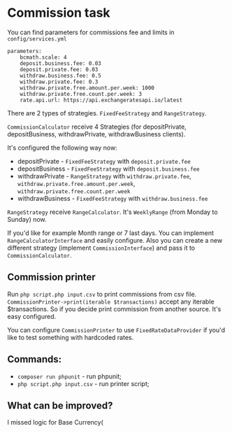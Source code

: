 # Commission task

You can find parameters for commissions fee and limits in `config/services.yml`
```
parameters:
    bcmath.scale: 4
    deposit.business.fee: 0.03
    deposit.private.fee: 0.03
    withdraw.business.fee: 0.5
    withdraw.private.fee: 0.3
    withdraw.private.free.amount.per.week: 1000
    withdraw.private.free.count.per.week: 3
    rate.api.url: https://api.exchangeratesapi.io/latest
```

There are 2 types of strategies. `FixedFeeStrategy` and `RangeStrategy`.

`CommissionCalculator` receive 4 Strategies (for depositPrivate, depositBusiness, withdrawPrivate, withdrawBusiness clients).

It's configured the following way now:
- depositPrivate - `FixedFeeStrategy` with `deposit.private.fee`  
- depositBusiness - `FixedFeeStrategy` with `deposit.business.fee`
- withdrawPrivate - `RangeStrategy` with `withdraw.private.fee`, `withdraw.private.free.amount.per.week`, `withdraw.private.free.count.per.week`   
- withdrawBusiness - `FixedFeeStrategy` with `withdraw.business.fee`

`RangeStrategy` receive `RangeCalculator`. It's `WeeklyRange` (from Monday to Sunday) now.

If you'd like for example Month range or 7 last days. You can implement  `RangeCalculatorInterface` and easily configure.
Also you can create a new different strategy (implement `CommissionInterface`) and pass it to `CommissionCalculator`.  

## Commission printer

Run `php script.php input.csv` to print commissions from csv file. `CommissionPrinter->print(iterable $transactions)` accept any iterable $transactions. 
So if you decide print commission from another source. It's easy configured.

You can configure `CommissionPrinter` to use `FixedRateDataProvider` if you'd like to test something with hardcoded rates. 

## Commands:
- `composer run phpunit` - run phpunit;
- `php script.php input.csv` - run printer script;

## What can be improved?
I missed logic for Base Currency(
